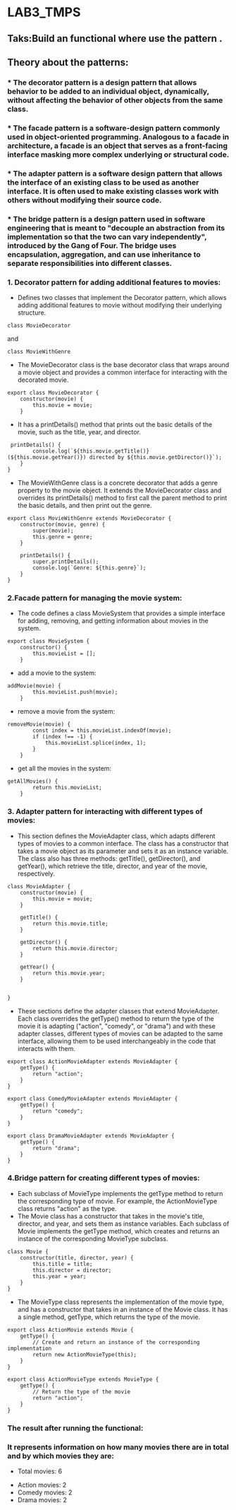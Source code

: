 # LAB3_TMPS
## Taks:Build an functional where use the pattern .
## Theory about the patterns:
### * The decorator pattern is a design pattern that allows behavior to be added to an individual object, dynamically, without affecting the behavior of other objects from the same class.
### * The facade pattern  is a software-design pattern commonly used in object-oriented programming. Analogous to a facade in architecture, a facade is an object that serves as a front-facing interface masking more complex underlying or structural code.
### * The adapter pattern is a software design pattern  that allows the interface of an existing class to be used as another interface. It is often used to make existing classes work with others without modifying their source code.
### * The bridge pattern is a design pattern used in software engineering that is meant to "decouple an abstraction from its implementation so that the two can vary independently", introduced by the Gang of Four. The bridge uses encapsulation, aggregation, and can use inheritance to separate responsibilities into different classes.
### 1. Decorator pattern for adding additional features to movies:
- Defines two classes that implement the Decorator pattern, which allows adding additional features to movie without modifying their underlying structure.
```
class MovieDecorator
```
and
```
class MovieWithGenre
```
- The MovieDecorator class is the base decorator class that wraps around a movie object and provides a common interface for interacting with the decorated movie.
```
export class MovieDecorator {
    constructor(movie) {
        this.movie = movie;
    }
```
- It has a printDetails() method that prints out the basic details of the movie, such as the title, year, and director.
```
 printDetails() {
        console.log(`${this.movie.getTitle()} (${this.movie.getYear()}) directed by ${this.movie.getDirector()}`);
    }
}
```
- The MovieWithGenre class is a concrete decorator that adds a genre property to the movie object. It extends the MovieDecorator class and overrides its printDetails() method to first call the parent method to print the basic details, and then print out the genre.
```
export class MovieWithGenre extends MovieDecorator {
    constructor(movie, genre) {
        super(movie);
        this.genre = genre;
    }

    printDetails() {
        super.printDetails();
        console.log(`Genre: ${this.genre}`);
    }
}
```
### 2.Facade pattern for managing the movie system:
- The code defines a class MovieSystem that provides a simple interface for adding, removing, and getting information about movies in the system.
```
export class MovieSystem {
    constructor() {
        this.movieList = [];
    }
```
- add a movie to the system:
```
addMovie(movie) {
        this.movieList.push(movie);
    }
```
- remove a movie from the system:
```
removeMovie(movie) {
        const index = this.movieList.indexOf(movie);
        if (index !== -1) {
            this.movieList.splice(index, 1);
        }
    }
```
- get all the movies in the system:
```
getAllMovies() {
        return this.movieList;
    }
```
### 3. Adapter pattern for interacting with different types of movies:
- This section defines the MovieAdapter class, which adapts different types of movies to a common interface. The class has a constructor that takes a movie object as its parameter and sets it as an instance variable. The class also has three methods: getTitle(), getDirector(), and getYear(), which retrieve the title, director, and year of the movie, respectively.
```
class MovieAdapter {
    constructor(movie) {
        this.movie = movie;
    }

    getTitle() {
        return this.movie.title;
    }

    getDirector() {
        return this.movie.director;
    }

    getYear() {
        return this.movie.year;
    }


}
```
- These sections define the adapter classes that extend MovieAdapter. Each class overrides the getType() method to return the type of the movie it is adapting ("action", "comedy", or "drama") and with these adapter classes, different types of movies can be adapted to the same interface, allowing them to be used interchangeably in the code that interacts with them.
```
export class ActionMovieAdapter extends MovieAdapter {
    getType() {
        return "action";
    }
}

export class ComedyMovieAdapter extends MovieAdapter {
    getType() {
        return "comedy";
    }
}

export class DramaMovieAdapter extends MovieAdapter {
    getType() {
        return "drama";
    }
}
```
### 4.Bridge pattern for creating different types of movies:
- Each subclass of MovieType implements the getType method to return the corresponding type of movie. For example, the ActionMovieType class returns "action" as the type.
- The Movie class has a constructor that takes in the movie's title, director, and year, and sets them as instance variables. Each subclass of Movie implements the getType method, which creates and returns an instance of the corresponding MovieType subclass.
```
class Movie {
    constructor(title, director, year) {
        this.title = title;
        this.director = director;
        this.year = year;
    }
}
```
- The MovieType class represents the implementation of the movie type, and has a constructor that takes in an instance of the Movie class. It has a single method, getType, which returns the type of the movie.
```
export class ActionMovie extends Movie {
    getType() {
        // Create and return an instance of the corresponding implementation
        return new ActionMovieType(this);
    }
}
```
```
export class ActionMovieType extends MovieType {
    getType() {
        // Return the type of the movie
        return "action";
    }
}
```
### The result after running the functional:
### It represents information on how many movies there are in total and by which movies they are:
- Total movies: 6
* Action movies: 2
* Comedy movies: 2
* Drama movies: 2 

